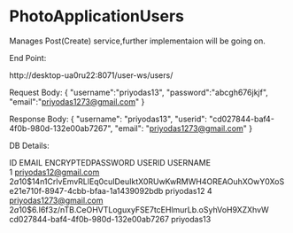 # PhotoApplicationUsers
Manages Post(Create) service,further implementaion will be going on.


End Point:

http://desktop-ua0ru22:8071/user-ws/users/

Request Body:
{
	"username":"priyodas13",
	"password":"abcgh676jkjf",
	"email":"priyodas1273@gmail.com"
}

Response Body:
{
    "username": "priyodas13",
    "userid": "cd027844-baf4-4f0b-980d-132e00ab7267",
    "email": "priyodas1273@gmail.com"
}

DB Details:

ID  	  EMAIL  	                                 ENCRYPTEDPASSWORD  	                                    USERID                USERNAME  
1	priyodas12@gmail.com	  $2a$10$14n1CrlvEmvRLlEq0cuIDeuIktX0RUwKwRMWH4OREAOuhXOwY0XoS	e21e710f-8947-4cbb-bfaa-1a1439092bdb	priyodas12
4	priyodas1273@gmail.com	$2a$10$6.I6f3z/nTB.CeOHVTLoguxyFSE7tcEHlmurLb.oSyhVoH9XZXhvW	cd027844-baf4-4f0b-980d-132e00ab7267	priyodas13
